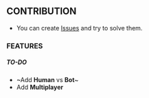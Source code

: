 ## CONTRIBUTION
- You can create [Issues](https://github.com/jimchrist-x/TicTacToe/issues) and try to solve them.
### FEATURES
##### TO-DO
- ~Add **Human** vs **Bot**~
- Add **Multiplayer**
